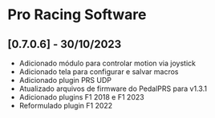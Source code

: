 # Pro Racing Software

## [0.7.0.6] - 30/10/2023

 - Adicionado módulo para controlar motion via joystick
 - Adicionado tela para configurar e salvar macros
 - Adicionado plugin PRS UDP
 - Atualizado arquivos de firmware do PedalPRS para v1.3.1
 - Adicionado plugins F1 2018 e F1 2023
 - Reformulado plugin F1 2022
